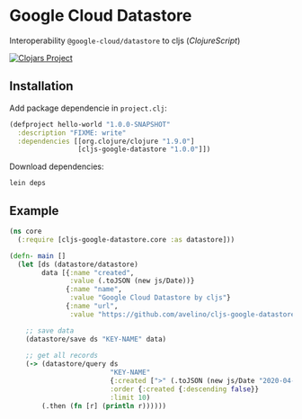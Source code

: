 # Google Cloud Datastore
Interoperability `@google-cloud/datastore` to cljs (_ClojureScript_)

[![Clojars Project](https://img.shields.io/clojars/v/cljs-google-datastore.svg)](https://clojars.org/cljs-google-datastore)

## Installation

Add package dependencie in `project.clj`:

``` clojure
(defproject hello-world "1.0.0-SNAPSHOT"
  :description "FIXME: write"
  :dependencies [[org.clojure/clojure "1.9.0"]
                 [cljs-google-datastore "1.0.0"]])
```

Download dependencies:

``` shell
lein deps
```

## Example

``` clojure
(ns core
  (:require [cljs-google-datastore.core :as datastore]))

(defn- main []
  (let [ds (datastore/datastore)
        data [{:name "created",
               :value (.toJSON (new js/Date))}
              {:name "name",
               :value "Google Cloud Datastore by cljs"}
              {:name "url",
               :value "https://github.com/avelino/cljs-google-datastore"}]]

    ;; save data
    (datastore/save ds "KEY-NAME" data)
    
    ;; get all records
    (-> (datastore/query ds
                         "KEY-NAME"
                         {:created [">" (.toJSON (new js/Date "2020-04-03T00:00:00z"))]}
                         :order {:created {:descending false}}
                         :limit 10)
        (.then (fn [r] (println r))))))
```
